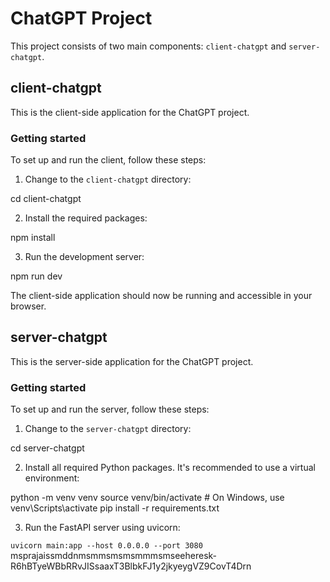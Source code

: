 # ChatGPT Project

This project consists of two main components: `client-chatgpt` and `server-chatgpt`.

## client-chatgpt

This is the client-side application for the ChatGPT project.

### Getting started

To set up and run the client, follow these steps:

1. Change to the `client-chatgpt` directory:

cd client-chatgpt


2. Install the required packages:

npm install


3. Run the development server:

npm run dev


The client-side application should now be running and accessible in your browser.

## server-chatgpt

This is the server-side application for the ChatGPT project.

### Getting started

To set up and run the server, follow these steps:

1. Change to the `server-chatgpt` directory:

cd server-chatgpt


2. Install all required Python packages. It's recommended to use a virtual environment:

python -m venv venv
source venv/bin/activate # On Windows, use venv\Scripts\activate
pip install -r requirements.txt

3. Run the FastAPI server using uvicorn:

`uvicorn main:app --host 0.0.0.0 --port 3080
`
msprajaissmddnmsmmsmsmsmmmsmseeheresk-R6hBTyeWBbRRvJISsaaxT3BlbkFJ1y2jkyeygVZ9CovT4Drn
